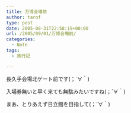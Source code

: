 ```yaml
---
title: 万博会場前
author: tarof
type: post
date: 2005-08-31T22:58:19+00:00
url: /2005/09/01/万博会場前/
categories:
  - Note
tags:
  - 旅行記

---
```

長久手会場北ゲート前です(；´∀｀)
  
入場券無いと早く来ても無駄みたいですね(；´∀｀)

まあ、とりあえず日立館を目指して(；´∀｀)